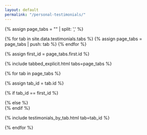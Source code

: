 ```yaml
---
layout: default
permalink: "/personal-testimonials/"
---
```


{% assign page_tabs = "" | split: ',' %}

{% for tab in site.data.testimonials.tabs %}
  {% assign page_tabs = page_tabs | push: tab %}
{% endfor %}

{% assign first_id = page_tabs.first.id %}

{% include tabbed_explicit.html tabs=page_tabs %}

<!-- div id="tldr" class="tabcontent active" style="display: block;" -->

<div class="summary-sections">

{% for tab in page_tabs %}

{% assign tab_id = tab.id %}

{% if tab_id == first_id %}
<div id="{{tab_id}}" class="tabcontent default" style="display:block;">
{% else %}
<div id="{{tab_id}}" class="tabcontent">
{% endif %}

{% include testimonials_by_tab.html tab=tab_id %}

</div>

{% endfor %}

</div>